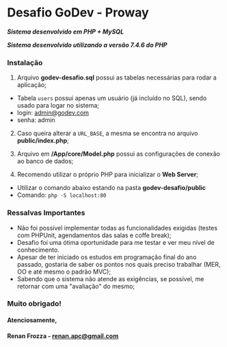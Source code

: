 # Desafio GoDev - Proway

**_Sistema desenvolvido em PHP + MySQL_**

**_Sistema desenvolvido utilizando a versão 7.4.6 do PHP_**

### Instalação

1. Arquivo **godev-desafio.sql** possui as tabelas necessárias para rodar a aplicação;

- Tabela ```users``` possui apenas um usuário (já incluído no SQL), sendo usado para logar no sistema;
- login: admin@godev.com
- senha: admin

2. Caso queira alterar a ```URL_BASE```, a mesma se encontra no arquivo **public/index.php**;

3. Arquivo em **/App/core/Model.php** possui as configurações de conexão ao banco de dados;

4. Recomendo utilizar o próprio PHP para inicializar o **Web Server**;
- Utilizar o comando abaixo estando na pasta **godev-desafio/public**
- Comando: ```php -S localhost:80```

### Ressalvas Importantes
- Não foi possível implementar todas as funcionalidades exigidas (testes com PHPUnit, agendamentos das salas e coffe break);
- Desafio foi uma ótima oportunidade para me testar e ver meu nível de conhecimento.
- Apesar de ter iniciado os estudos em programação final do ano passado, gostaria de saber os pontos nos quais preciso trabalhar (MER, OO e até mesmo o padrão MVC);
- Sabendo que o sistema não atende as exigências, se possível, me retornar com uma "avaliação" do mesmo;

### Muito obrigado!
#### Atenciosamente,
#### Renan Frozza - renan.apc@gmail.com
